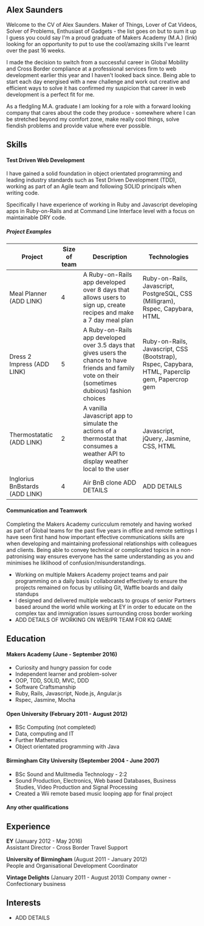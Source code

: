 ## Alex Saunders

Welcome to the CV of Alex Saunders. Maker of Things, Lover of Cat Videos, Solver of Problems, Enthusiast of Gadgets - the list goes on but to sum it up I guess you could say I'm a proud graduate of Makers Academy (M.A.) (link) looking for an opportunity to put to use the cool/amazing skills I've learnt over the past 16 weeks.

I made the decision to switch from a successful career in Global Mobility and Cross Border compliance at a professional services firm to web development earlier this year and I haven't looked back since. Being able to start each day energised with a new challenge and work out creative and efficient ways to solve it has confirmed my suspicion that career in web development is a perfect fit for me.

As a fledgling M.A. graduate I am looking for a role with a forward looking company that cares about the code they produce - somewhere where I can be stretched beyond my comfort zone, make really cool things, solve fiendish problems and provide value where ever possible.

## Skills

#### Test Driven Web Development

I have gained a solid foundation in object orientated programming and leading industry standards such as Test Driven Development (TDD), working as part of an Agile team and following SOLID principals when writing code.

Specifically I have experience of working in Ruby and Javascript developing apps in Ruby-on-Rails and at Command Line Interface level with a focus on maintainable DRY code.

##### Project Examples
| Project | Size of team | Description | Technologies |
|---------|--------|-------------|--------------|
| Meal Planner (ADD LINK) |4| A Ruby-on-Rails app developed over 8 days that allows users to sign up, create recipes and make a 7 day meal plan | Ruby-on-Rails, Javascript, PostgreSQL, CSS (Milligram), Rspec, Capybara, HTML |
| Dress 2 Impress (ADD LINK) | 5 | A Ruby-on-Rails app developed over 3.5 days that gives users the chance to have friends and family vote on their (sometimes dubious) fashion choices | Ruby-on-Rails, Javascript, CSS (Bootstrap), Rspec, Capybara, HTML, Paperclip gem, Papercrop gem |
| Thermostatatic (ADD LINK) | 2 | A vanilla Javascript app to simulate the actions of a thermostat that consumes a weather API to display weather local to the user | Javascript, jQuery, Jasmine, CSS, HTML |
| Inglorius BnBstards (ADD LINK) | 4 | Air BnB clone ADD DETAILS | ADD DETAILS |

#### Communication and Teamwork

Completing the Makers Academy curicculum remotely and having worked as part of Global teams for the past five years in office and remote settings I have seen first hand how important effective communications skills are when developing and maintaining professional relationships with colleagues and clients. Being able to convey technical or complicated topics in a non-patronising way ensures everyone has the same understanding as you and minimises he liklihood of confusion/misunderstandings.

- Working on multiple Makers Academy project teams and pair programming on a daily basis I collaborated effectively to ensure the projects remained on focus by utilising Git, Waffle boards and daily standups
- I designed and delivered multiple webcasts to groups of senior Partners based around the world while working at EY in order to educate on the complex tax and immigration issues surrounding cross border working
- ADD DETAILS OF WORKING ON WEB/PR TEAM FOR KQ GAME


## Education

#### Makers Academy (June - September 2016)

- Curiosity and hungry passion for code
- Independent learner and problem-solver
- OOP, TDD, SOLID, MVC, DDD
- Software Craftsmanship
- Ruby, Rails, Javascript, Node.js, Angular.js
- Rspec, Jasmine, Mocha

#### Open University (February 2011 - August 2012)

- BSc Computing (not completed)
- Data, computing and IT
- Further Mathematics
- Object orientated programming with Java

#### Birmingham City University (September 2004 - June 2007)

- BSc Sound and Mulitmedia Technology - 2:2
- Sound Production, Electronics, Web based Databases, Business Studies, Video Production and Signal Processing
- Created a Wii remote based music looping app for final project

#### Any other qualifications

## Experience

**EY** (January 2012 - May 2016)    
Assistant Director - Cross Border Travel Support

**University of Birmingham** (August 2011 - January 2012)   
People and Organisational Development Coordinator

**Vintage Delights** (January 2011 - August 2013)
Company owner - Confectionary business

## Interests

- ADD DETAILS
